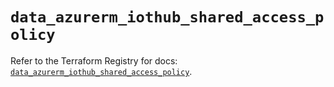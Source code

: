 # `data_azurerm_iothub_shared_access_policy`

Refer to the Terraform Registry for docs: [`data_azurerm_iothub_shared_access_policy`](https://registry.terraform.io/providers/hashicorp/azurerm/4.17.0/docs/data-sources/iothub_shared_access_policy).
